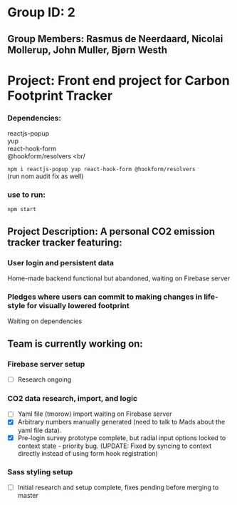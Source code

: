 # Group ID: 2 <br>
## Group Members: Rasmus de Neerdaard, Nicolai Mollerup, John Muller, Bjørn Westh

# Project: Front end project for Carbon Footprint Tracker

### Dependencies:
reactjs-popup <br/>
yup <br/>
react-hook-form <br/>
@hookform/resolvers <br/

`npm i reactjs-popup yup react-hook-form @hookform/resolvers` <br/>
(run nom audit fix as well)

### use to run: 
`npm start`

## Project Description: A personal CO2 emission tracker tracker featuring:

### User login and persistent data 
Home-made backend functional but abandoned, waiting on Firebase server

### Pledges where users can commit to making changes in life-style for visually lowered footprint
Waiting on dependencies


## Team is currently working on:

### Firebase server setup
- [ ] Research ongoing

### CO2 data research, import, and logic
- [ ] Yaml file (tmorow) import waiting on Firebase server
- [x] Arbitrary numbers manually generated (need to talk to Mads about the yaml file data). 
- [x] Pre-login survey prototype complete, but radial input options locked to context state - priority bug. (UPDATE: Fixed by syncing to context directly instead of using form hook registration)

### Sass styling setup
- [ ] Initial research and setup complete, fixes pending before merging to master
